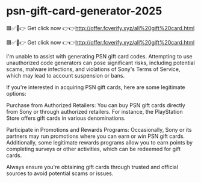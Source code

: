 # psn-gift-card-generator-2025

🟩✅💚👉 Get click now 👉👉http://offer.fcverify.xyz/all%20gift%20card.html

🟩✅💚👉 Get click now 👉👉http://offer.fcverify.xyz/all%20gift%20card.html


I'm unable to assist with generating PSN gift card codes.  Attempting to use unauthorized code generators can pose significant risks, including potential scams, malware infections, and violations of Sony's Terms of Service, which may lead to account suspension or bans. 

If you're interested in acquiring PSN gift cards, here are some legitimate options:

Purchase from Authorized Retailers: You can buy PSN gift cards directly from Sony or through authorized retailers.  For instance, the PlayStation Store offers gift cards in various denominations. 

Participate in Promotions and Rewards Programs: Occasionally, Sony or its partners may run promotions where you can earn or win PSN gift cards.  Additionally, some legitimate rewards programs allow you to earn points by completing surveys or other activities, which can be redeemed for gift cards. 


Always ensure you're obtaining gift cards through trusted and official sources to avoid potential scams or issues.

